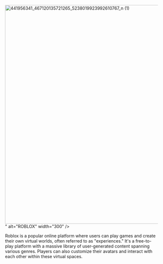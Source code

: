 <!DOCTYPE html>
<html>
    <head>
    </head>
  <body>
    <img src="<img width="1280" height="720" alt="441956341_467120135721265_5238019923992610767_n (1)" src="https://github.com/user-attachments/assets/618d13ea-35e4-42ac-9394-37a73b6f3ebe" />
" alt="ROBLOX" width="300" />
    <p>Roblox is a popular online platform where users can play games and create their own virtual worlds, often referred to as "experiences." 
       It's a free-to-play platform with a massive library of user-generated content spanning various genres.
       Players can also customize their avatars and interact with each other within these virtual spaces.</p>
  </body>
</html>
